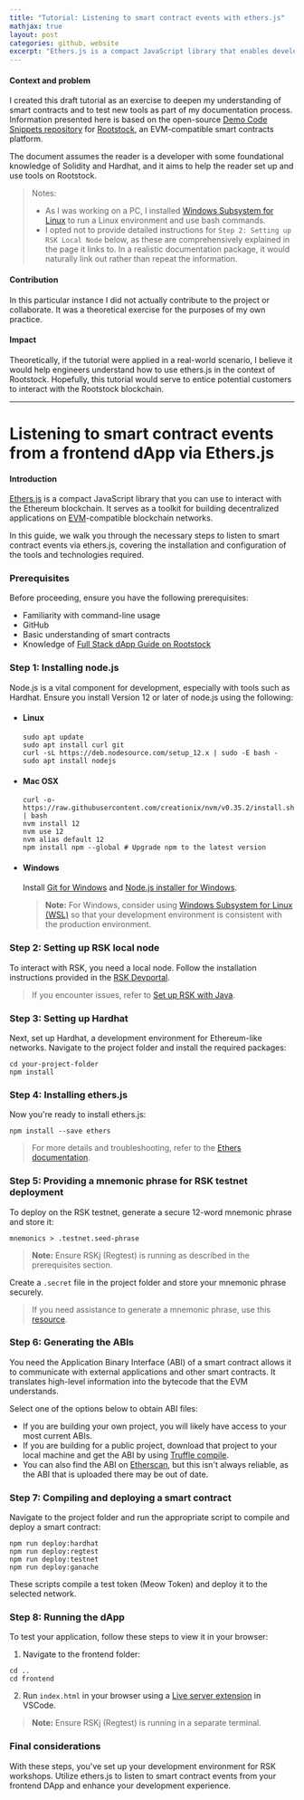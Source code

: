 ```yaml
---
title: "Tutorial: Listening to smart contract events with ethers.js"
mathjax: true
layout: post
categories: github, website
excerpt: "Ethers.js is a compact JavaScript library that enables developers to interact with the Ethereum blockchain. It serves as a toolkit for building decentralized applications on EVM-compatible blockchain networks.<br><br>This guide walks you through the steps to listen to smart contract events via ethers.js, covering the installation and configuration of the tools and technologies required."
---
```


#### Context and problem

I created this draft tutorial as an exercise to deepen my understanding of smart contracts and to test new tools as part of my documentation process. Information presented here is based on the open-source [Demo Code Snippets repository](https://github.com/rsksmart/demo-code-snippets) for [Rootstock](https://rootstock.io/), an EVM-compatible smart contracts platform. 

The document assumes the reader is a developer with some foundational knowledge of Solidity and Hardhat, and it aims to help the reader set up and use tools on Rootstock.  

> Notes:
> - As I was working on a PC, I installed [Windows Subsystem for Linux](https://learn.microsoft.com/en-us/windows/dev-environment/javascript/nodejs-on-wsl) to run a Linux environment and use bash commands.
> - I opted not to provide detailed instructions for `Step 2: Setting up RSK Local Node` below, as these are comprehensively explained in the page it links to. In a realistic documentation package, it would naturally link out rather than repeat the information.  

#### Contribution

In this particular instance I did not actually contribute to the project or collaborate. It was a theoretical exercise for the purposes of my own practice.

#### Impact

Theoretically, if the tutorial were applied in a real-world scenario, I believe it would help engineers understand how to use ethers.js in the context of Rootstock. Hopefully, this tutorial would serve to entice potential customers to interact with the Rootstock blockchain.

---

# Listening to smart contract events from a frontend dApp via Ethers.js

#### Introduction

[Ethers.js](https://docs.ethers.org/v5/) is a compact JavaScript library that you can use to interact with the Ethereum blockchain. It serves as a toolkit for building decentralized applications on [EVM](https://ethereum.org/en/developers/docs/evm/)-compatible blockchain networks.

In this guide, we walk you through the necessary steps to listen to smart contract events via ethers.js, covering the installation and configuration of the tools and technologies required.

### Prerequisites

Before proceeding, ensure you have the following prerequisites:

- Familiarity with command-line usage
- GitHub
- Basic understanding of smart contracts
- Knowledge of [Full Stack dApp Guide on Rootstock](https://dev.rootstock.io/guides/full-stack-dapp-on-rsk/part1-overview/)

### Step 1: Installing node.js

Node.js is a vital component for development, especially with tools such as Hardhat. Ensure you install Version 12 or later of node.js using the following:

- #### Linux

    ```shell
    sudo apt update
    sudo apt install curl git
    curl -sL https://deb.nodesource.com/setup_12.x | sudo -E bash -
    sudo apt install nodejs
    ```

- #### Mac OSX

    ```shell
    curl -o- https://raw.githubusercontent.com/creationix/nvm/v0.35.2/install.sh | bash
    nvm install 12
    nvm use 12
    nvm alias default 12
    npm install npm --global # Upgrade npm to the latest version
    ```

- #### Windows

    Install [Git for Windows](https://git-scm.com/download/win) and [Node.js installer for Windows](https://nodejs.org/dist/latest-v12.x/).

    > **Note:** For Windows, consider using [Windows Subsystem for Linux (WSL)](https://learn.microsoft.com/en-us/windows/dev-environment/javascript/nodejs-on-wsl) so that your development environment is consistent with the production environment.

### Step 2: Setting up RSK local node

To interact with RSK, you need a local node. Follow the installation instructions provided in the [RSK Devportal](https://dev.rootstock.io/quick-start/step1-install-rsk-local-node/).

> If you encounter issues, refer to [Set up RSK with Java](https://dev.rootstock.io/rsk/node/install/operating-systems/java/).

### Step 3: Setting up Hardhat

Next, set up Hardhat, a development environment for Ethereum-like networks. Navigate to the project folder and install the required packages:

```shell
cd your-project-folder
npm install
```

### Step 4: Installing ethers.js

Now you're ready to install ethers.js:

```shell
npm install --save ethers
```

> For more details and troubleshooting, refer to the [Ethers documentation](https://docs.ethers.io/v5/getting-started/).

### Step 5: Providing a mnemonic phrase for RSK testnet deployment

To deploy on the RSK testnet, generate a secure 12-word mnemonic phrase and store it:

```shell
mnemonics > .testnet.seed-phrase
```

> **Note:** Ensure RSKj (Regtest) is running as described in the prerequisites section.

Create a `.secret` file in the project folder and store your mnemonic phrase securely.

> If you need assistance to generate a mnemonic phrase, use this [resource](https://iancoleman.io/bip39/).

### Step 6: Generating the ABIs

You need the Application Binary Interface (ABI) of a smart contract allows it to communicate with external applications and other smart contracts. It translates high-level information into the bytecode that the EVM understands.

Select one of the options below to obtain ABI files:

- If you are building your own project, you will likely have access to your most current ABIs.
- If you are building for a public project, download that project to your local machine and get the ABI by using [Truffle compile](https://trufflesuite.com/docs/truffle/reference/configuration/#compiler-configuration).
- You can also find the ABI on [Etherscan](https://docs.etherscan.io/api-endpoints/contracts), but this isn't always reliable, as the ABI that is uploaded there may be out of date.

### Step 7: Compiling and deploying a smart contract

Navigate to the project folder and run the appropriate script to compile and deploy a smart contract:

```shell
npm run deploy:hardhat
npm run deploy:regtest
npm run deploy:testnet
npm run deploy:ganache
```

These scripts compile a test token (Meow Token) and deploy it to the selected network.

### Step 8: Running the dApp

To test your application, follow these steps to view it in your browser:

1. Navigate to the frontend folder:

```shell
cd ..
cd frontend
```

2. Run `index.html` in your browser using a [Live server extension](https://marketplace.visualstudio.com/items?itemName=ritwickdey.LiveServer) in VSCode.

> **Note:** Ensure RSKj (Regtest) is running in a separate terminal.

### Final considerations

With these steps, you've set up your development environment for RSK workshops. Utilize ethers.js to listen to smart contract events from your frontend DApp and enhance your development experience.



